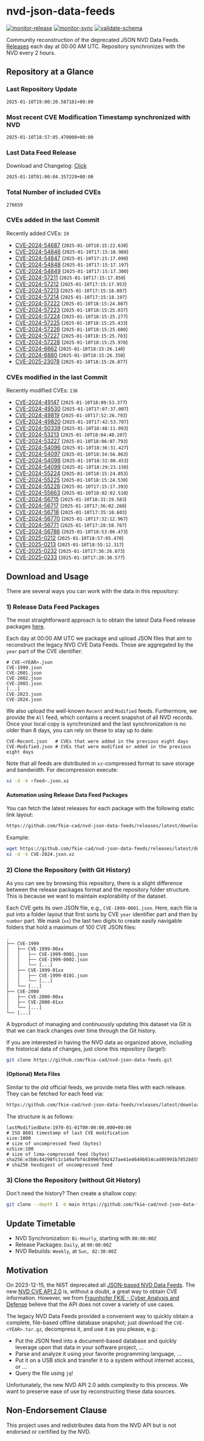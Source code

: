 # nvd-json-data-feeds

[![monitor-release](https://github.com/fkie-cad/nvd-json-data-feeds/actions/workflows/monitor_release.yml/badge.svg)](https://github.com/fkie-cad/nvd-json-data-feeds/actions/workflows/monitor_release.yml)
[![monitor-sync](https://github.com/fkie-cad/nvd-json-data-feeds/actions/workflows/monitor_sync.yml/badge.svg)](https://github.com/fkie-cad/nvd-json-data-feeds/actions/workflows/monitor_sync.yml)
[![validate-schema](https://github.com/fkie-cad/nvd-json-data-feeds/actions/workflows/validate_schema.yml/badge.svg)](https://github.com/fkie-cad/nvd-json-data-feeds/actions/workflows/validate_schema.yml)

Community reconstruction of the deprecated JSON NVD Data Feeds.
[Releases](https://github.com/fkie-cad/nvd-json-data-feeds/releases/latest) each day at 00:00 AM UTC.
Repository synchronizes with the NVD every 2 hours.

## Repository at a Glance

### Last Repository Update

```plain
2025-01-10T19:00:20.587181+00:00
```

### Most recent CVE Modification Timestamp synchronized with NVD

```plain
2025-01-10T18:57:05.470000+00:00
```

### Last Data Feed Release

Download and Changelog: [Click](https://github.com/fkie-cad/nvd-json-data-feeds/releases/latest)

```plain
2025-01-10T01:00:04.357229+00:00
```

### Total Number of included CVEs

```plain
276659
```

### CVEs added in the last Commit

Recently added CVEs: `19`

- [CVE-2024-54687](CVE-2024/CVE-2024-546xx/CVE-2024-54687.json) (`2025-01-10T18:15:22.630`)
- [CVE-2024-54846](CVE-2024/CVE-2024-548xx/CVE-2024-54846.json) (`2025-01-10T17:15:16.980`)
- [CVE-2024-54847](CVE-2024/CVE-2024-548xx/CVE-2024-54847.json) (`2025-01-10T17:15:17.090`)
- [CVE-2024-54848](CVE-2024/CVE-2024-548xx/CVE-2024-54848.json) (`2025-01-10T17:15:17.197`)
- [CVE-2024-54849](CVE-2024/CVE-2024-548xx/CVE-2024-54849.json) (`2025-01-10T17:15:17.300`)
- [CVE-2024-57211](CVE-2024/CVE-2024-572xx/CVE-2024-57211.json) (`2025-01-10T17:15:17.850`)
- [CVE-2024-57212](CVE-2024/CVE-2024-572xx/CVE-2024-57212.json) (`2025-01-10T17:15:17.953`)
- [CVE-2024-57213](CVE-2024/CVE-2024-572xx/CVE-2024-57213.json) (`2025-01-10T17:15:18.087`)
- [CVE-2024-57214](CVE-2024/CVE-2024-572xx/CVE-2024-57214.json) (`2025-01-10T17:15:18.197`)
- [CVE-2024-57222](CVE-2024/CVE-2024-572xx/CVE-2024-57222.json) (`2025-01-10T18:15:24.807`)
- [CVE-2024-57223](CVE-2024/CVE-2024-572xx/CVE-2024-57223.json) (`2025-01-10T18:15:25.037`)
- [CVE-2024-57224](CVE-2024/CVE-2024-572xx/CVE-2024-57224.json) (`2025-01-10T18:15:25.277`)
- [CVE-2024-57225](CVE-2024/CVE-2024-572xx/CVE-2024-57225.json) (`2025-01-10T18:15:25.433`)
- [CVE-2024-57226](CVE-2024/CVE-2024-572xx/CVE-2024-57226.json) (`2025-01-10T18:15:25.600`)
- [CVE-2024-57227](CVE-2024/CVE-2024-572xx/CVE-2024-57227.json) (`2025-01-10T18:15:25.783`)
- [CVE-2024-57228](CVE-2024/CVE-2024-572xx/CVE-2024-57228.json) (`2025-01-10T18:15:25.970`)
- [CVE-2024-6662](CVE-2024/CVE-2024-66xx/CVE-2024-6662.json) (`2025-01-10T18:15:26.140`)
- [CVE-2024-6880](CVE-2024/CVE-2024-68xx/CVE-2024-6880.json) (`2025-01-10T18:15:26.350`)
- [CVE-2025-23078](CVE-2025/CVE-2025-230xx/CVE-2025-23078.json) (`2025-01-10T18:15:26.877`)


### CVEs modified in the last Commit

Recently modified CVEs: `136`

- [CVE-2024-49147](CVE-2024/CVE-2024-491xx/CVE-2024-49147.json) (`2025-01-10T18:09:53.377`)
- [CVE-2024-49530](CVE-2024/CVE-2024-495xx/CVE-2024-49530.json) (`2025-01-10T17:07:37.007`)
- [CVE-2024-49819](CVE-2024/CVE-2024-498xx/CVE-2024-49819.json) (`2025-01-10T17:52:26.793`)
- [CVE-2024-49820](CVE-2024/CVE-2024-498xx/CVE-2024-49820.json) (`2025-01-10T17:42:53.707`)
- [CVE-2024-50339](CVE-2024/CVE-2024-503xx/CVE-2024-50339.json) (`2025-01-10T18:48:11.093`)
- [CVE-2024-53213](CVE-2024/CVE-2024-532xx/CVE-2024-53213.json) (`2025-01-10T18:04:48.207`)
- [CVE-2024-53227](CVE-2024/CVE-2024-532xx/CVE-2024-53227.json) (`2025-01-10T18:06:07.793`)
- [CVE-2024-54096](CVE-2024/CVE-2024-540xx/CVE-2024-54096.json) (`2025-01-10T18:36:31.427`)
- [CVE-2024-54097](CVE-2024/CVE-2024-540xx/CVE-2024-54097.json) (`2025-01-10T18:34:56.863`)
- [CVE-2024-54098](CVE-2024/CVE-2024-540xx/CVE-2024-54098.json) (`2025-01-10T18:32:00.453`)
- [CVE-2024-54099](CVE-2024/CVE-2024-540xx/CVE-2024-54099.json) (`2025-01-10T18:29:23.150`)
- [CVE-2024-55224](CVE-2024/CVE-2024-552xx/CVE-2024-55224.json) (`2025-01-10T18:15:24.053`)
- [CVE-2024-55225](CVE-2024/CVE-2024-552xx/CVE-2024-55225.json) (`2025-01-10T18:15:24.530`)
- [CVE-2024-55226](CVE-2024/CVE-2024-552xx/CVE-2024-55226.json) (`2025-01-10T17:15:17.393`)
- [CVE-2024-55663](CVE-2024/CVE-2024-556xx/CVE-2024-55663.json) (`2025-01-10T18:02:02.510`)
- [CVE-2024-56715](CVE-2024/CVE-2024-567xx/CVE-2024-56715.json) (`2025-01-10T18:31:19.583`)
- [CVE-2024-56717](CVE-2024/CVE-2024-567xx/CVE-2024-56717.json) (`2025-01-10T17:36:02.260`)
- [CVE-2024-56718](CVE-2024/CVE-2024-567xx/CVE-2024-56718.json) (`2025-01-10T17:35:10.603`)
- [CVE-2024-56770](CVE-2024/CVE-2024-567xx/CVE-2024-56770.json) (`2025-01-10T17:32:12.967`)
- [CVE-2024-56771](CVE-2024/CVE-2024-567xx/CVE-2024-56771.json) (`2025-01-10T17:28:58.767`)
- [CVE-2024-56786](CVE-2024/CVE-2024-567xx/CVE-2024-56786.json) (`2025-01-10T18:53:06.473`)
- [CVE-2025-0212](CVE-2025/CVE-2025-02xx/CVE-2025-0212.json) (`2025-01-10T18:57:05.470`)
- [CVE-2025-0213](CVE-2025/CVE-2025-02xx/CVE-2025-0213.json) (`2025-01-10T18:55:12.317`)
- [CVE-2025-0232](CVE-2025/CVE-2025-02xx/CVE-2025-0232.json) (`2025-01-10T17:36:26.073`)
- [CVE-2025-0233](CVE-2025/CVE-2025-02xx/CVE-2025-0233.json) (`2025-01-10T17:28:30.577`)


## Download and Usage

There are several ways you can work with the data in this repository:

### 1) Release Data Feed Packages

The most straightforward approach is to obtain the latest Data Feed release packages [here](https://github.com/fkie-cad/nvd-json-data-feeds/releases/latest).

Each day at 00:00 AM UTC we package and upload JSON files that aim to reconstruct the legacy NVD CVE Data Feeds.
Those are aggregated by the `year` part of the CVE identifier:

```
# CVE-<YEAR>.json
CVE-1999.json
CVE-2001.json
CVE-2002.json
CVE-2003.json
[...]
CVE-2023.json
CVE-2024.json
```

We also upload the well-known `Recent` and `Modified` feeds.
Furthermore, we provide the `All` feed, which contains a recent snapshot of all NVD records.
Once your local copy is synchronized and the last synchronization is no older than 8 days, you can rely on these to stay up to date:

```plain
CVE-Recent.json   # CVEs that were added in the previous eight days
CVE-Modified.json # CVEs that were modified or added in the previous eight days
```

Note that all feeds are distributed in `xz`-compressed format to save storage and bandwidth.
For decompression execute:

```sh
xz -d -k <feed>.json.xz
```

#### Automation using Release Data Feed Packages

You can fetch the latest releases for each package with the following static link layout:

```sh
https://github.com/fkie-cad/nvd-json-data-feeds/releases/latest/download/CVE-<YEAR>.json.xz
```

Example:

```sh
wget https://github.com/fkie-cad/nvd-json-data-feeds/releases/latest/download/CVE-2024.json.xz
xz -d -k CVE-2024.json.xz
```

### 2) Clone the Repository (with Git History)

As you can see by browsing this repository, there is a slight difference between the release packages format and the repository folder structure.
This is because we want to maintain explorability of the dataset.

Each CVE gets its own JSON file, e.g., `CVE-1999-0001.json`.
Here, each file is put into a folder layout that first sorts by CVE `year` identifier part and then by `number` part.
We mask (`xx`) the last two digits to create easily navigable folders that hold a maximum of 100 CVE JSON files:

```plain
.
├── CVE-1999
│   ├── CVE-1999-00xx
│   │   ├── CVE-1999-0001.json
│   │   ├── CVE-1999-0002.json
│   │   └── [...]
│   ├── CVE-1999-01xx
│   │   ├── CVE-1999-0101.json
│   │   └── [...]
│   └── [...]
├── CVE-2000
│   ├── CVE-2000-00xx
│   ├── CVE-2000-01xx
│   └── [...]
└── [...]
```

A byproduct of managing and continuously updating this dataset via Git is that we can track changes over time through the Git history.

If you are interested in having the NVD data as organized above, including the historical data of changes, just clone this repository (large!):

```sh
git clone https://github.com/fkie-cad/nvd-json-data-feeds.git
```

#### (Optional) Meta Files

Similar to the old official feeds, we provide meta files with each release. They can be fetched for each feed via:

```sh
https://github.com/fkie-cad/nvd-json-data-feeds/releases/latest/download/CVE-<YEAR>.meta
```

The structure is as follows:

```plain
lastModifiedDate:1970-01-01T00:00:00.000+00:00                          # ISO 8601 timestamp of last CVE modification
size:1000                                                               # size of uncompressed feed (bytes)
xzSize:100                                                              # size of lzma-compressed feed (bytes)
sha256:e3b0c44298fc1c149afbf4c8996fb92427ae41e4649b934ca495991b7852b855 # sha256 hexdigest of uncompressed feed
```

### 3) Clone the Repository (without Git History)

Don't need the history? Then create a shallow copy:

```sh
git clone --depth 1 -b main https://github.com/fkie-cad/nvd-json-data-feeds.git
```


## Update Timetable

* NVD Synchronization: `Bi-Hourly`, starting with `00:00:00Z`
* Release Packages: `Daily`, at `00:00:00Z`
* NVD Rebuilds: `Weekly`, at `Sun, 02:30:00Z`


## Motivation

On 2023-12-15, the NIST deprecated all [JSON-based NVD Data Feeds](https://nvd.nist.gov/vuln/data-feeds#divRetirementBanner-1).
The new [NVD CVE API 2.0](https://nvd.nist.gov/developers/vulnerabilities) is, without a doubt, a great way to obtain CVE information.
However, we from [Fraunhofer FKIE - Cyber Analysis and Defense](https://www.fkie.fraunhofer.de/en/departments/cad.html) believe that the API does not cover a variety of use cases.

The legacy NVD Data Feeds provided a convenient way to quickly obtain a complete, file-based offline database snapshot; just download the `CVE-<YEAR>.tar.gz`, decompress it, and use it as you please, e.g.:

- Put the JSON feed into a document-based database and quickly leverage upon that data in your software project, ...
- Parse and analyze it using your favorite programming language, ...
- Put it on a USB stick and transfer it to a system without internet access, or ...
- Query the file using `jq`!

Unfortunately, the new NVD API 2.0 adds complexity to this process.
We want to preserve ease of use by reconstructing these data sources.

## Non-Endorsement Clause

This project uses and redistributes data from the NVD API but is not endorsed or certified by the NVD.
